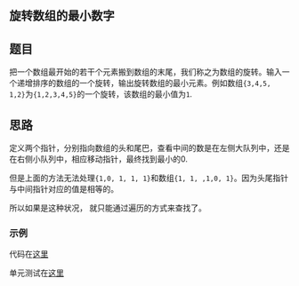 ## 旋转数组的最小数字

## 题目

把一个数组最开始的若干个元素搬到数组的末尾，我们称之为数组的旋转。输入一个递增排序的数组的一个旋转，输出旋转数组的最小元素。例如数组`{3,4,5, 1,2}`为`{1,2,3,4,5}`的一个旋转，该数组的最小值为`1`.
## 思路

定义两个指针，分别指向数组的头和尾巴，查看中间的数是在左侧大队列中，还是在右侧小队列中，相应移动指针，最终找到最小的0.

但是上面的方法无法处理`{1,0, 1, 1, 1}`和数组`{1, 1, ,1,0, 1}`。因为头尾指针与中间指针对应的值是相等的。

所以如果是这种状况， 就只能通过遍历的方式来查找了。


### 示例

代码在[这里](./MinNumberInRotatedArray.java)

单元测试在[这里](../../../test/java/question_8/MinNumberInRotatedArrayTest.java)
